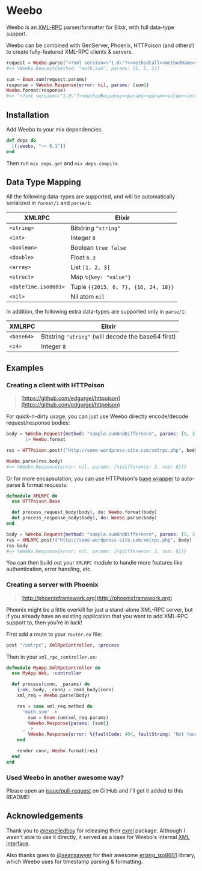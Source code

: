 Weebo
=====

Weebo is an [XML-RPC](http://wikipedia.org/wiki/XML-RPC) parser/formatter for
Elixir, with full data-type support.

Weebo can be combined with GenServer, Phoenix, HTTPoison (and others!) to create
fully-featured XML-RPC clients & servers.

```elixir
request = Weebo.parse("<?xml version=\"1.0\"?><methodCall><methodName>math.sum</methodName><params><param><value><int>1</int></value></param><param><value><int>2</int></value></param><param><value><int>3</int></value></param></params></methodCall>")
#=> %Weebo.Request{method: "math.sum", params: [1, 2, 3]}

sum = Enum.sum(request.params)
response = %Weebo.Response{error: nil, params: [sum]}
Weebo.format(response)
#=> "<?xml version=\"1.0\"?><methodResponse><params><param><value><int>6</int></value></param></params></methodResponse>"
```

## Installation

Add Weebo to your mix dependencies:

```elixir
def deps do
  [{:weebo, "~> 0.1"}]
end
```

Then run `mix deps.get` and `mix deps.compile`.


## Data Type Mapping

All the following data-types are supported, and will be automatically serialized
in `format/1` and `parse/1`:

| XMLRPC | Elixir |
| -------|--------|
| `<string>`    | Bitstring `"string"` |
| `<int>`       | Integer   `8` |
| `<boolean>`   | Boolean   `true false `|
| `<double>`    | Float `6.3` |
| `<array>`     | List   `[1, 2, 3]` |
| `<struct>`    | Map  `%{key: "value"}`  |
| `<dateTime.iso8601>`    | Tuple `{{2015, 6, 7}, {16, 24, 18}}` |
| `<nil>`    | Nil atom `nil` |

In addition, the following extra data-types are supported only in `parse/1`:

| XMLRPC | Elixir |
| -------|--------|
| `<base64>`    | Bitstring `"string"` (will decode the base64 first) |
| `<i4>`       | Integer   `8` |

## Examples

### Creating a client with HTTPoison

> [https://github.com/edgurgel/httpoison](https://github.com/edgurgel/httpoison)

For quick-n-dirty usage, you can just use Weebo directly encode/decode
request/response bodies:

```elixir
body = %Weebo.Request{method: "sample.sumAndDifference", params: [5, 3]}
       |> Weebo.format

res = HTTPoison.post!("http://some-wordpress-site.com/xmlrpc.php", body)

Weebo.parse(res.body)
#=> %Weebo.Response{error: nil, params: [%{difference: 2, sum: 8}]}
```

Or for more encapsulation, you can use HTTPoison's [base wrapper](https://github.com/edgurgel/httpoison#wrapping-httpoisonbase)
to auto-parse & format requests:

```elixir
defmodule XMLRPC do
  use HTTPoison.Base

  def process_request_body(body), do: Weebo.format(body)
  def process_response_body(body), do: Weebo.parse(body)
end

body = %Weebo.Request{method: "sample.sumAndDifference", params: [5, 3]}
res = XMLRPC.post!("http://some-wordpress-site.com/xmlrpc.php", body)
res.body
#=> %Weebo.Response{error: nil, params: [%{difference: 2, sum: 8}]}
```

You can then build out your `XMLRPC` module to handle more features like
authentication, error handling, etc.

### Creating a server with Phoenix

> [http://phoenixframework.org](http://phoenixframework.org)

Phoenix might be a little overkill for just a stand-alone XML-RPC server, but
if you already have an existing application that you want to add XML-RPC support
to, then you're in luck!

First add a route to your `router.ex` file:

```elixir
post "/xmlrpc", XmlRpcController, :process
```

Then in your `xml_rpc_controller.ex`:

```elixir
defmodule MyApp.XmlRpcController do
  use MyApp.Web, :controller

  def process(conn, _params) do
    {:ok, body, _conn} = read_body(conn)
    xml_req = Weebo.parse(body)

    res = case xml_req.method do
      "math.sum" ->
        sum = Enum.sum(xml_req.params)
        %Weebo.Response{params: [sum]}
      _ ->
        %Weebo.Response{error: %{faultCode: 404, faultString: "Not found."}}
    end

    render conn, Weebo.format(res)
  end
end
```

### Used Weebo in another awesome way?

Please open an [issue/pull-request](https://github.com/stevenschobert/weebo) on
GitHub and I'll get it added to this README!


## Acknowledgements

Thank you to [@expelledboy](https://github.com/expelledboy) for releasing their
[exml](https://github.com/expelledboy/exml) package. Although I wasn't able to
use it directly, it served as a base for Weebo's internal [XML interface](/lib/xml_interface.ex).

Also thanks goes to [@seansawyer](https://github.com/seansawyer) for their awesome
[erlang_iso8601](https://github.com/seansawyer/erlang_iso8601) library, which
Weebo uses for timestamp parsing & formatting.
